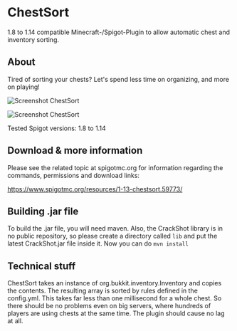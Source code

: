 # ChestSort
1.8 to 1.14 compatible Minecraft-/Spigot-Plugin to allow automatic chest and inventory sorting.

## About
Tired of sorting your chests? Let's spend less time on organizing, and more on playing!

![Screenshot ChestSort](https://static.jeff-media.de/chestsort/chestsort-screen1.jpg "Screenshot ChestSort")

![Screenshot ChestSort](https://static.jeff-media.de/chestsort/chestsort-screen2.jpg "Screenshot ChestSort")

Tested Spigot versions: 1.8 to 1.14

## Download & more information
Please see the related topic at spigotmc.org for information regarding the commands, permissions and download links:

https://www.spigotmc.org/resources/1-13-chestsort.59773/

## Building .jar file
To build the .jar file, you will need maven. Also, the CrackShot library is in no public repository, so please create a directory called `lib` and put the latest CrackShot.jar file inside it. Now you can do `mvn install`

## Technical stuff
ChestSort takes an instance of org.bukkit.inventory.Inventory and copies the contents. The resulting array is sorted by rules defined in the config.yml. This takes far less than one millisecond for a whole chest. So there should be no problems even on big servers, where hundreds of players are using chests at the same time.
The plugin should cause no lag at all.
